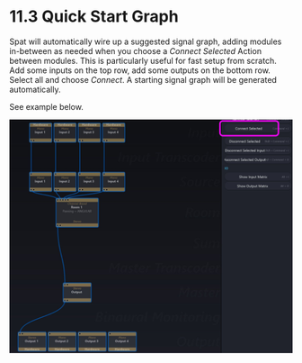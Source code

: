 # 11.3 Quick Start Graph

Spat will automatically wire up a suggested signal graph, adding modules in-between as needed when you choose a _Connect Selected_ Action between modules.
This is particularly useful for fast setup from scratch. Add some inputs on the top
row, add some outputs on the bottom row. Select all and choose _Connect_. A starting signal graph will be generated automatically.

See example below.

![](../../include/SpatRevolution_UserGuide_-205.jpg)

